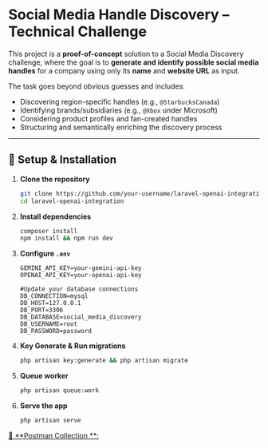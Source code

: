# Social Media Handle Discovery – Technical Challenge

This project is a **proof-of-concept** solution to a Social Media Discovery challenge, where the goal is to **generate
and identify possible social media handles** for a company using only its **name** and **website URL** as input.

The task goes beyond obvious guesses and includes:

- Discovering region-specific handles (e.g., `@StarbucksCanada`)
- Identifying brands/subsidiaries (e.g., `@Xbox` under Microsoft)
- Considering product profiles and fan-created handles
- Structuring and semantically enriching the discovery process

---

## 🚀 Setup & Installation

1. **Clone the repository**
   ```bash
   git clone https://github.com/your-username/laravel-openai-integration.git
   cd laravel-openai-integration
   ```

2. **Install dependencies**
   ```bash
   composer install
   npm install && npm run dev
   ```

3. **Configure `.env`**
   ```env
   GEMINI_API_KEY=your-gemini-api-key
   OPENAI_API_KEY=your-openai-api-key
   
   #Update your database connections
   DB_CONNECTION=mysql
   DB_HOST=127.0.0.1
   DB_PORT=3306
   DB_DATABASE=social_media_discovery
   DB_USERNAME=root
   DB_PASSWORD=password
   ```

4. **Key Generate & Run migrations**
   ```bash
   php artisan key:generate && php artisan migrate
   ```

5. **Queue worker**
   ```bash
   php artisan queue:work
   ```

6. **Serve the app**
   ```bash
   php artisan serve
   ```

[🔗 **Postman Collection
**:](https://www.postman.com/docking-module-architect-45770649/public-space/request/q7urjf9/social-media-discovery?action=share&creator=40783647&ctx=documentation)
